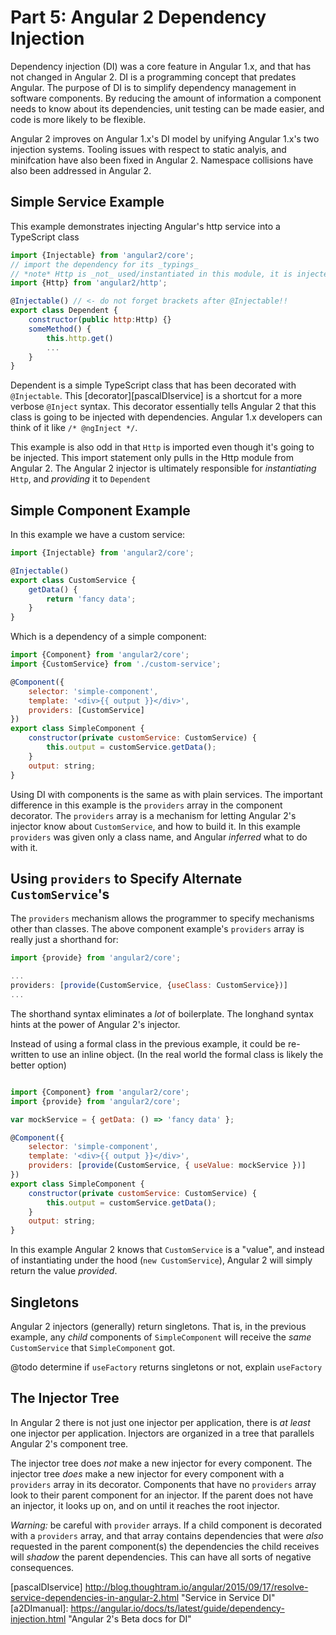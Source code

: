 # Part 5: Angular 2 Dependency Injection #

Dependency injection (DI) was a core feature in Angular 1.x, and that has not changed in Angular 2.  DI is a programming concept that predates Angular.  The purpose of DI is to simplify dependency management in software components. By reducing the amount of information a component needs to know about its dependencies, unit testing can be made easier, and code is more likely to be flexible.

Angular 2 improves on Angular 1.x's DI model by unifying Angular 1.x's two injection systems.  Tooling issues with respect to static analyis, and minifcation have also been fixed in Angular 2.  Namespace collisions have also been addressed in Angular 2.

## Simple Service Example

This example demonstrates injecting Angular's http service into a TypeScript class

```js
import {Injectable} from 'angular2/core';
// import the dependency for its _typings_
// *note* Http is _not_ used/instantiated in this module, it is injected
import {Http} from 'angular2/http';

@Injectable() // <- do not forget brackets after @Injectable!!
export class Dependent {
    constructor(public http:Http) {}
    someMethod() {
        this.http.get()
        ...
    }
}
```

Dependent is a simple TypeScript class that has been decorated with `@Injectable`.  This [decorator][pascalDIservice] is a shortcut for a more verbose `@Inject` syntax.  This decorator essentially tells Angular 2 that this class is going to be injected with dependencies.  Angular 1.x developers can
think of it like `/* @ngInject */`.

This example is also odd in that `Http` is imported even though it's going to be injected.  This import statement only pulls in the Http module from Angular 2. The Angular 2 injector is ultimately responsible for _instantiating_ `Http`, and _providing_ it to `Dependent`

## Simple Component Example

In this example we have a custom service:

```js
import {Injectable} from 'angular2/core';

@Injectable()
export class CustomService {
    getData() {
        return 'fancy data';
    }
}
```

Which is a dependency of  a simple component:

```js
import {Component} from 'angular2/core';
import {CustomService} from './custom-service';

@Component({
    selector: 'simple-component',
    template: '<div>{{ output }}</div>',
    providers: [CustomService]
})
export class SimpleComponent {
    constructor(private customService: CustomService) {
        this.output = customService.getData();
    }
    output: string;
}
```

Using DI with components is the same as with plain services.  The important difference in this example is the `providers` array in the component decorator. The `providers` array is a mechanism for letting Angular 2's injector know about `CustomService`, and how to build it.  In this example `providers` was given only a class name, and Angular _inferred_ what to do with it.

## Using `providers` to Specify Alternate `CustomService`'s

The `providers` mechanism allows the programmer to specify mechanisms other than classes.  The above component example's `providers` array is really just a shorthand for:

```js
import {provide} from 'angular2/core';

...
providers: [provide(CustomService, {useClass: CustomService})]
...

```

The shorthand syntax eliminates a _lot_ of boilerplate.  The longhand syntax hints at the power of Angular 2's injector.

Instead of using a formal class in the previous example, it could be re-written to use an inline object.  (In the real world the formal class is likely the better option)

```js

import {Component} from 'angular2/core';
import {provide} from 'angular2/core';

var mockService = { getData: () => 'fancy data' };

@Component({
    selector: 'simple-component',
    template: '<div>{{ output }}</div>',
    providers: [provide(CustomService, { useValue: mockService })]
})
export class SimpleComponent {
    constructor(private customService: CustomService) {
        this.output = customService.getData();
    }
    output: string;
}
```

In this example Angular 2 knows that `CustomService` is a "value", and instead of instantiating under the hood (`new CustomService`), Angular 2 will simply return the value _provided_.

## Singletons

Angular 2 injectors (generally) return singletons.  That is, in the previous example, any _child_ components of `SimpleComponent` will receive the _same_ `CustomService` that `SimpleComponent` got.

@todo determine if `useFactory` returns singletons or not, explain `useFactory`

## The Injector Tree

In Angular 2 there is not just one injector per application, there is _at least_ one injector per application.  Injectors are organized in a tree that parallels Angular 2's component tree.

The injector tree does _not_ make a new injector for every component.  The injector tree _does_ make a new injector for every component with a `providers` array in its decorator.  Components that have no `providers` array look to their parent component for an injector. If the parent does not have an injector, it looks up on, and on until it reaches the root injector.

_Warning:_ be careful with `provider` arrays.  If a child component is decorated with a `providers` array, and that array contains dependencies that were _also_ requested in the parent component(s) the dependencies the child receives will _shadow_ the parent dependencies.  This can have all sorts of negative consequences.

[SODi]: http://stackoverflow.com/questions/130794/what-is-dependency-injection "Community Answers To What Is DI?"
[pascalDI]: http://blog.thoughtram.io/angular/2015/05/18/dependency-injection-in-angular-2.html "Dependency Injection in Angular 2"
[pascalDIservice] http://blog.thoughtram.io/angular/2015/09/17/resolve-service-dependencies-in-angular-2.html "Service in Service DI"
[a2DImanual]: https://angular.io/docs/ts/latest/guide/dependency-injection.html "Angular 2's Beta docs for DI"